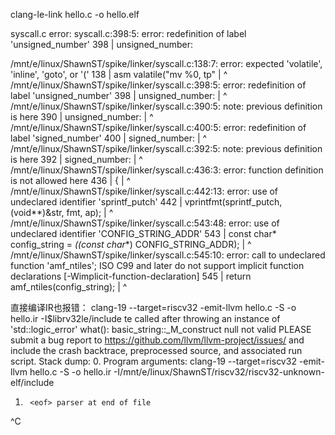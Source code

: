 clang-le-link hello.c -o hello.elf

syscall.c error:
syscall.c:398:5: error: redefinition of label 'unsigned_number'
  398 |     unsigned_number:



  /mnt/e/linux/ShawnST/spike/linker/syscall.c:138:7: error: expected 'volatile', 'inline', 'goto', or '('
  138 |   asm valatile("mv %0, tp"
      |       ^
/mnt/e/linux/ShawnST/spike/linker/syscall.c:398:5: error: redefinition of label 'unsigned_number'
  398 |     unsigned_number:
      |     ^
/mnt/e/linux/ShawnST/spike/linker/syscall.c:390:5: note: previous definition is here
  390 |     unsigned_number:
      |     ^
/mnt/e/linux/ShawnST/spike/linker/syscall.c:400:5: error: redefinition of label 'signed_number'
  400 |     signed_number:
      |     ^
/mnt/e/linux/ShawnST/spike/linker/syscall.c:392:5: note: previous definition is here
  392 |     signed_number:
      |     ^
/mnt/e/linux/ShawnST/spike/linker/syscall.c:436:3: error: function definition is not allowed here
  436 |   {
      |   ^
/mnt/e/linux/ShawnST/spike/linker/syscall.c:442:13: error: use of undeclared identifier 'sprintf_putch'
  442 |   vprintfmt(sprintf_putch, (void**)&str, fmt, ap);
      |             ^
/mnt/e/linux/ShawnST/spike/linker/syscall.c:543:48: error: use of undeclared identifier 'CONFIG_STRING_ADDR'
  543 |   const char* config_string = *((const char**) CONFIG_STRING_ADDR);
      |                                                ^
/mnt/e/linux/ShawnST/spike/linker/syscall.c:545:10: error: call to undeclared function 'amf_ntiles'; ISO C99 and later do not support implicit function declarations [-Wimplicit-function-declaration]
  545 |   return amf_ntiles(config_string);
      |          ^




直接编译IR也报错：
clang-19 --target=riscv32 -emit-llvm hello.c -S -o hello.ir -I$librv32le/include
te called after throwing an instance of 'std::logic_error'
  what():  basic_string::_M_construct null not valid
PLEASE submit a bug report to https://github.com/llvm/llvm-project/issues/ and include the crash backtrace, preprocessed source, and associated run script.
Stack dump:
0.      Program arguments: clang-19 --target=riscv32 -emit-llvm hello.c -S -o hello.ir -I/mnt/e/linux/ShawnST/riscv32/riscv32-unknown-elf/include
1.      <eof> parser at end of file
^C